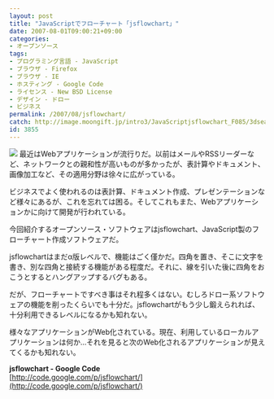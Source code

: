 ```yaml
---
layout: post
title: "JavaScriptでフローチャート「jsflowchart」"
date: 2007-08-01T09:00:21+09:00
categories:
- オープンソース
tags: 
- プログラミング言語 - JavaScript
- ブラウザ - Firefox
- ブラウザ - IE
- ホスティング - Google Code
- ライセンス - New BSD License
- デザイン - ドロー
- ビジネス
permalink: /2007/08/jsflowchart/
catch: http://image.moongift.jp/intro3/JavaScriptjsflowchart_F085/3dsearch7_thumb1.png
id: 3855
---
```

[![](http://image.moongift.jp/intro3/JavaScriptjsflowchart_F085/3dsearch7_thumb1.png)](http://image.moongift.jp/intro3/JavaScriptjsflowchart_F085/3dsearch73.png) 最近はWebアプリケーションが流行りだ。以前はメールやRSSリーダーなど、ネットワークとの親和性が高いものが多かったが、表計算やドキュメント、画像加工など、その適用分野は徐々に広がっている。   
  
ビジネスでよく使われるのは表計算、ドキュメント作成、プレゼンテーションなど様々にあるが、これを忘れては困る。そしてこれもまた、Webアプリケーションかに向けて開発が行われている。   
  
今回紹介するオープンソース・ソフトウェアはjsflowchart、JavaScript製のフローチャート作成ソフトウェアだ。   
  
<!--more-->  
  
jsflowchartはまだα版レベルで、機能はごく僅かだ。四角を置き、そこに文字を書き、別な四角と接続する機能がある程度だ。それに、線を引いた後に四角をおこうとするとハングアップするバグもある。   
  
だが、フローチャートですべき事はそれ程多くはない。むしろドロー系ソフトウェアの機能を削ったくらいでも十分だ。jsflowchartがもう少し鍛えられれば、十分利用できるレベルになるかも知れない。   
  
様々なアプリケーションがWeb化されている。現在、利用しているローカルアプリケーションは何か…それを見ると次のWeb化されるアプリケーションが見えてくるかも知れない。   
  
**jsflowchart - Google Code**  
[http://code.google.com/p/jsflowchart/](http://code.google.com/p/jsflowchart/)